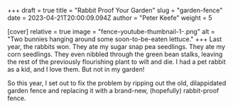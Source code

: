 +++
draft = true
title = "Rabbit Proof Your Garden"
slug = "garden-fence"
date = 2023-04-21T20:00:09.094Z
author = "Peter Keefe"
weight = 5

[cover]
relative = true
image = "fence-youtube-thumbnail-1-.png"
alt = "Two bunnies hanging around some soon-to-be-eaten lettuce."
+++
Last year, the rabbits won. They ate my sugar snap pea seedlings. They ate my corn seedlings. They even nibbled through the green bean stalks, leaving the rest of the previously flourishing plant to wilt and die. I had a pet rabbit as a kid, and I love them. But not in my garden!

So this year, I set out to fix the problem by ripping out the old, dilappidated garden fence and replacing it with a brand-new, (hopefully) rabbit-proof fence.

